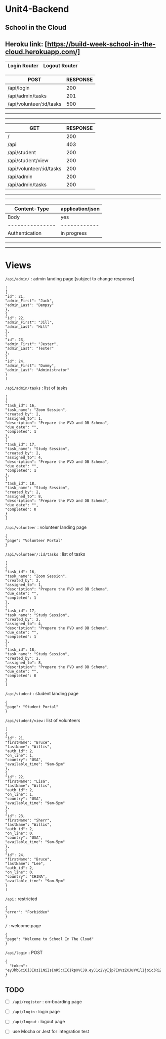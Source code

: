 # Unit4-Backend
## School in the Cloud
**Heroku link:** [https://build-week-school-in-the-cloud.herokuapp.com/]
-------------------------------------------------------------------------
Login Router | Logout Router
-------------| -------------


POST                     |  RESPONSE
-------------------------|--------------
/api/login               |     200
/api/admin/tasks         |     201
/api/volunteer/:id/tasks |     500
-------------------------------------------
-------------------------------------------

GET                      | RESPONSE
-------------------------|-----------
/                        | 200
/api                     | 403
/api/student             | 200
/api/student/view        | 200
/api/volunteer/:id/tasks | 200
/api/admin               | 200
/api/admin/tasks         | 200
--------------------------------------

---------------------------------
Content-Type   | application/json
---------------|------------------
Body           | yes
---------------|------------
Authentication | in progress
-----------------------------    




------------------------------
# Views
`/api/admin/` : admin landing page [subject to change response]
```
[
{
"id": 21,
"admin_First": "Jack",
"admin_Last": "Dempsy"
},
{
"id": 22,
"admin_First": "Jill",
"admin_Last": "Hill"
},
{
"id": 23,
"admin_First": "Jester",
"admin_Last": "Tester"
},
{
"id": 24,
"admin_First": "Dummy",
"admin_Last": "Administrator"
}
]
```

`/api/admin/tasks` : list of tasks
```
[
{
"task_id": 16,
"task_name": "Zoom Session",
"created_by": 2,
"assigned_to": 1,
"description": "Prepare the PVD and DB Schema",
"due_date": "",
"completed": 1
},
{
"task_id": 17,
"task_name": "Study Session",
"created_by": 2,
"assigned_to": 4,
"description": "Prepare the PVD and DB Schema",
"due_date": "",
"completed": 1
},
{
"task_id": 18,
"task_name": "Study Session",
"created_by": 2,
"assigned_to": 8,
"description": "Prepare the PVD and DB Schema",
"due_date": "",
"completed": 0
}
]
```

`/api/volunteer` : volunteer landing page
```
{
"page": "Volunteer Portal"
}
```

`/api/volunteer/:id/tasks` : list of tasks 
```
[
{
"task_id": 16,
"task_name": "Zoom Session",
"created_by": 2,
"assigned_to": 1,
"description": "Prepare the PVD and DB Schema",
"due_date": "",
"completed": 1
},
{
"task_id": 17,
"task_name": "Study Session",
"created_by": 2,
"assigned_to": 4,
"description": "Prepare the PVD and DB Schema",
"due_date": "",
"completed": 1
},
{
"task_id": 18,
"task_name": "Study Session",
"created_by": 2,
"assigned_to": 8,
"description": "Prepare the PVD and DB Schema",
"due_date": "",
"completed": 0
}
]
```


`/api/student` : student landing page
```
{
"page": "Student Portal"
}
```

`/api/student/view` : list of volunteers
```
[
{
"id": 21,
"firstName": "Bruce",
"lastName": "Willis",
"auth_id": 2,
"on_line": 1,
"country": "USA",
"available_time": "9am-5pm"
},
{
"id": 22,
"firstName": "Lisa",
"lastName": "Willis",
"auth_id": 2,
"on_line": 1,
"country": "USA",
"available_time": "9am-5pm"
},
{
"id": 23,
"firstName": "Sherr",
"lastName": "Willis",
"auth_id": 2,
"on_line": 0,
"country": "USA",
"available_time": "9am-5pm"
},
{
"id": 24,
"firstName": "Bruce",
"lastName": "Lee",
"auth_id": 2,
"on_line": 0,
"country": "CHINA",
"available_time": "9am-5pm"
}
]
```

`/api` : restricted
```
{
"error": "Forbidden"
}
```

`/` : welcome page
```
{
"page": "Welcome to School In The Cloud"
}
```

`/api/login` : POST
```
{
  "token": "eyJhbGciOiJIUzI1NiIsInR5cCI6IkpXVCJ9.eyJ1c2VyIjp7InVzZXJuYW1lIjoic3R1ZGVudCIsInBhc3N3b3JkIjoic3R1ZGVudCJ9LCJpYXQiOjE1OTAzMzg0MjB9.16VQC5aPl1HDfGLjMCMNH_qsiDAbO3sXE9Tn9fqJaiY"
}
```

## TODO
- [ ] `/api/register` : on-boarding page
- [ ] `/api/login` : login page
- [ ] `/api/logout` : logout page

- [ ] use Mocha or Jest for integration test

